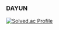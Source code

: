 ### DAYUN 

[![Solved.ac Profile](http://mazassumnida.wtf/api/v2/generate_badge?boj=dyyyyw)](https://solved.ac/dyyyyw/)
